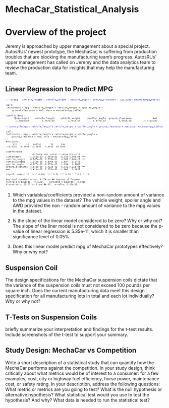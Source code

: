 # MechaCar_Statistical_Analysis

# Overview of the project
Jeremy is approached by upper management about a special project. AutosRUs’ newest prototype, the MechaCar, is suffering from production troubles that are blocking the manufacturing team’s progress. AutosRUs’ upper management has called on Jeremy and the data analytics team to review the production data for insights that may help the manufacturing team.

## Linear Regression to Predict MPG

![MechaCarMpg_LinearRegression](https://github.com/Krystal313/MechaCar_Statistical_Analysis/blob/d71f9226c651dedef81e39dd14693882136eabfd/Resources/MechaCarMpg_LinearRegression.png)
![MechaCarMpg_Summary](https://github.com/Krystal313/MechaCar_Statistical_Analysis/blob/846e5d51e1dafaa4a28ec6c3716e59f941b571b8/Resources/MechaCarMpg_Summary.png)

1. Which variables/coefficients provided a non-random amount of variance to the mpg values in the dataset?
The vehicle weight, spoiler angle and AWD provided the non - random amount of variance to the mpg values in the dataset. 

2. Is the slope of the linear model considered to be zero? Why or why not?
The slope of the liner model is not considered to be zero because the p-value of linear regression is 5.35e-11, which it is smaller than significance level of 0.05%. 

3. Does this linear model predict mpg of MechaCar prototypes effectively? Why or why not?


## Suspension Coil


The design specifications for the MechaCar suspension coils dictate that the variance of the suspension coils must not exceed 100 pounds per square inch. Does the current manufacturing data meet this design specification for all manufacturing lots in total and each lot individually? Why or why not?

## T-Tests on Suspension Coils
briefly summarize your interpretation and findings for the t-test results. Include screenshots of the t-test to support your summary.

## Study Design: MechaCar vs Competition
Write a short description of a statistical study that can quantify how the MechaCar performs against the competition. In your study design, think critically about what metrics would be of interest to a consumer: for a few examples, cost, city or highway fuel efficiency, horse power, maintenance cost, or safety rating.
In your description, address the following questions:
What metric or metrics are you going to test?
What is the null hypothesis or alternative hypothesis?
What statistical test would you use to test the hypothesis? And why?
What data is needed to run the statistical test?
